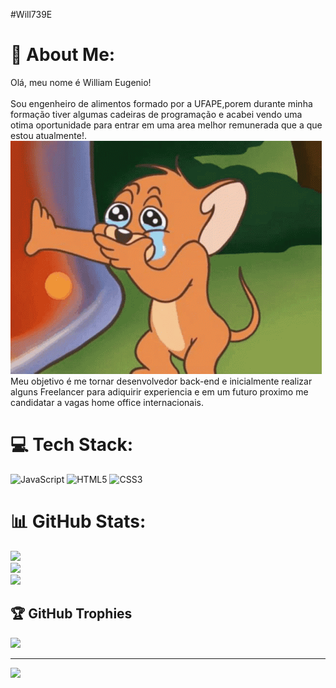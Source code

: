 #Will739E
# 💫 About Me:

Olá, meu nome é William Eugenio!<br><br>
Sou engenheiro de alimentos formado por a UFAPE,porem durante minha formação tiver algumas cadeiras de programação e acabei vendo uma otima oportunidade para entrar em uma area melhor remunerada que a que estou atualmente!.![Alt text](image-1.png)<br>
Meu objetivo é me tornar desenvolvedor back-end e inicialmente realizar alguns Freelancer para adiquirir experiencia e em um futuro proximo me candidatar a vagas home office internacionais.

# 💻 Tech Stack:

![JavaScript](https://img.shields.io/badge/javascript-%23323330.svg?style=for-the-badge&logo=javascript&logoColor=%23F7DF1E) ![HTML5](https://img.shields.io/badge/html5-%23E34F26.svg?style=for-the-badge&logo=html5&logoColor=white) ![CSS3](https://img.shields.io/badge/css3-%231572B6.svg?style=for-the-badge&logo=css3&logoColor=white) 

# 📊 GitHub Stats:

![](https://github-readme-stats.vercel.app/api?username=will739e&theme=blue-green&hide_border=false&include_all_commits=true&count_private=false)<br/>
![](https://github-readme-streak-stats.herokuapp.com/?user=will739e&theme=blue-green&hide_border=false)<br/>
![](https://github-readme-stats.vercel.app/api/top-langs/?username=will739e&theme=blue-green&hide_border=false&include_all_commits=true&count_private=false&layout=compact)

## 🏆 GitHub Trophies

![](https://github-profile-trophy.vercel.app/?username=will739e&theme=radical&no-frame=false&no-bg=true&margin-w=4)

---

[![](https://visitcount.itsvg.in/api?id=will739e&icon=0&color=0)](https://visitcount.itsvg.in)

<!-- Proudly created with GPRM ( https://gprm.itsvg.in ) -->
